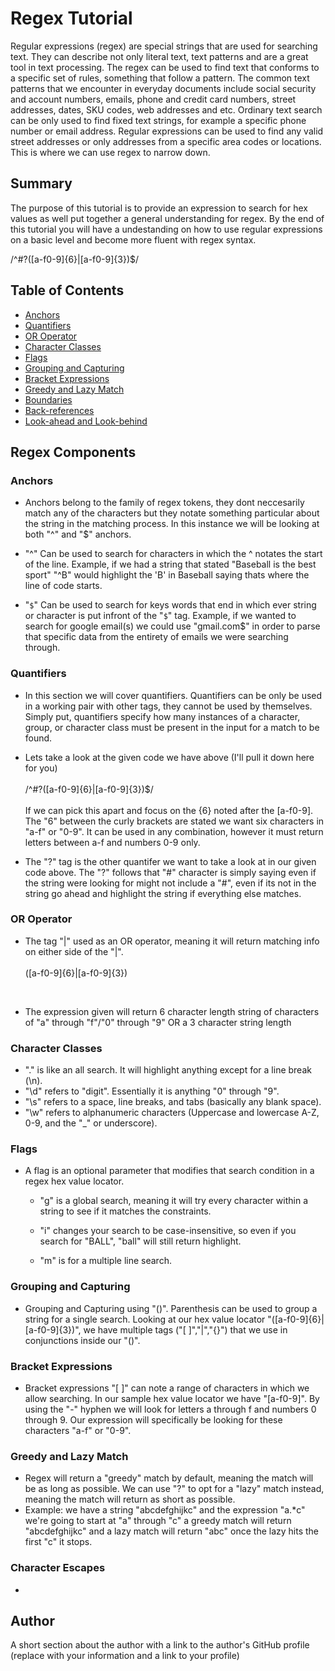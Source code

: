 # Regex Tutorial

Regular expressions (regex) are special strings that are used for searching text. They can describe not only literal text, text patterns and are a great tool in text processing. The regex can be used to find text that conforms to a specific set of rules, something that follow a pattern. The common text patterns that we encounter in everyday documents include social security and account numbers, emails, phone and credit card numbers, street addresses, dates, SKU codes, web addresses and etc. Ordinary text search can be only used to find fixed text strings, for example a specific phone number or email address. Regular expressions can be used to find any valid street addresses or only addresses from a specific area codes or locations. This is where we can use regex to narrow down.

## Summary

The purpose of this tutorial is to provide an expression to search for hex values as well put together a general understanding for regex. By the end of this tutorial you will have a undestanding on how to use regular expressions on a basic level and become more fluent with regex syntax.

 /^#?([a-f0-9]{6}|[a-f0-9]{3})$/

## Table of Contents

- [Anchors](#anchors)
- [Quantifiers](#quantifiers)
- [OR Operator](#or-operator)
- [Character Classes](#character-classes)
- [Flags](#flags)
- [Grouping and Capturing](#grouping-and-capturing)
- [Bracket Expressions](#bracket-expressions)
- [Greedy and Lazy Match](#greedy-and-lazy-match)
- [Boundaries](#boundaries)
- [Back-references](#back-references)
- [Look-ahead and Look-behind](#look-ahead-and-look-behind)

## Regex Components

### Anchors

* Anchors belong to the family of regex tokens, they dont neccesarily match any of the characters but they notate something particular about the string in the matching process. In this instance we will be looking at both "^" and "$" anchors. 

* "^" Can be used to search for characters in which the ^ notates the start of the line. Example, if we had a string that stated "Baseball is the best sport" "^B" would highlight the 'B' in Baseball saying thats where the line of code starts.

* "`$`" Can be used to search for keys words that end in which ever string or character is put infront of the "`$`" tag. Example, if we wanted to search for google email(s) we could use "gmail.com$" in order to parse that specific data from the entirety of emails we were searching through. 

### Quantifiers

* In this section we will cover quantifiers. Quantifiers can be only be used in a working pair with other tags, they cannot be used by themselves. Simply put, quantifiers specify how many instances of a character, group, or character class must be present in the input for a match to be found.

* Lets take a look at the given code we have above (I'll pull it down here for you) <br>
<br>    /^#?([a-f0-9]{6}|[a-f0-9]{3})$/  
<br>    If we can pick this apart and focus on the {6} noted after the [a-f0-9]. The "6" between the curly brackets are stated we want six characters in "a-f" or "0-9". It can be used in any combination, however it must return letters between a-f and numbers 0-9 only.

* The "?" tag is the other quantifer we want to take a look at in our given code above. The "?" follows that "#" character is simply saying even if the string were looking for might not include a "#", even if its not in the string go ahead and highlight the string if everything else matches.


### OR Operator

* The tag "|" used as an OR operator, meaning it will return matching info on either side of the "|". <br>
<br>    ([a-f0-9]{6}|[a-f0-9]{3}) 
<br>

* The expression given will return 6 character length string of characters of "a" through "f"/"0" through "9" OR a 3 character string length 

### Character Classes

* "." is like an all search. It will highlight anything except for a line break (\n).
* "\d" refers to "digit". Essentially it is anything "0" through "9".
* "\s" refers to a space, line breaks, and tabs (basically any blank space).
* "\w" refers to alphanumeric characters (Uppercase and lowercase A-Z, 0-9, and the "_" or underscore).

### Flags

* A flag is an optional parameter that modifies that search condition in a regex hex value locator.<br> 
    * "g" is a global search, meaning it will try every character within a string to see if it matches the constraints.

    * "i" changes your search to be case-insensitive, so even if you search for "BALL", "ball" will still return highlight.

    * "m" is for a multiple line search.

### Grouping and Capturing

* Grouping and Capturing using "()". Parenthesis can be used to group a string for a single search. Looking at our hex value locator "([a-f0-9]{6}|[a-f0-9]{3})", we have multiple tags ("[ ]","|","{}") that we use in conjunctions inside our "()".

### Bracket Expressions

* Bracket expressions "[ ]" can note a range of characters in which we allow searching. In our sample hex value locator we have "[a-f0-9]". By using the "-" hyphen we will look for letters a through f and numbers 0 through 9. Our expression  will specifically be looking for these characters "a-f" or "0-9". 

### Greedy and Lazy Match

* Regex will return a "greedy" match by default, meaning the match will be as long as possible. We can use "?" to opt for a "lazy" match instead, meaning the match will return as short as possible. 
* Example: we have a string "abcdefghijkc" and the expression "a.*c" we're going to start at "a" through "c" a greedy match will return "abcdefghijkc" and a lazy match will return "abc" once the lazy hits the first "c" it stops.

### Character Escapes

* 

## Author

A short section about the author with a link to the author's GitHub profile (replace with your information and a link to your profile)

<!-- Greedy: Keep searching until condition is not satisfied.
Lazy: Stop searching once condition is satisfied. -->
